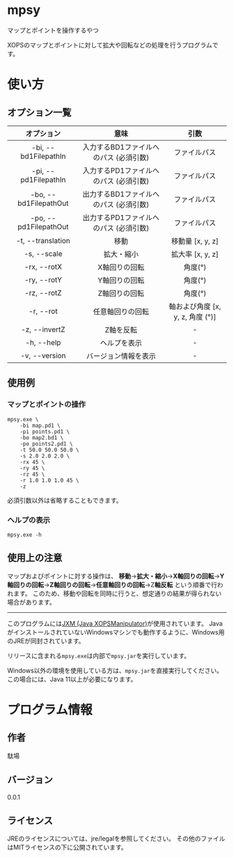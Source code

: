 # mpsy

マップとポイントを操作するやつ

XOPSのマップとポイントに対して拡大や回転などの処理を行うプログラムです。

# 使い方

## オプション一覧

|      オプション       |                  意味                  |               引数               |
| :-------------------: | :------------------------------------: | :------------------------------: |
| -bi, --bd1FilepathIn  | 入力するBD1ファイルへのパス (必須引数) |           ファイルパス           |
| -pi, --pd1FilepathIn  | 入力するPD1ファイルへのパス (必須引数) |           ファイルパス           |
| -bo, --bd1FilepathOut | 出力するBD1ファイルへのパス (必須引数) |           ファイルパス           |
| -po, --pd1FilepathOut | 出力するPD1ファイルへのパス (必須引数) |           ファイルパス           |
|   -t, --translation   |                  移動                  |         移動量 [x, y, z]         |
|      -s, --scale      |               拡大・縮小               |         拡大率 [x, y, z]         |
|      -rx, --rotX      |             X軸回りの回転              |             角度(°)              |
|      -ry, --rotY      |             Y軸回りの回転              |             角度(°)              |
|      -rz, --rotZ      |             Z軸回りの回転              |             角度(°)              |
|       -r, --rot       |            任意軸回りの回転            | 軸および角度 [x, y, z, 角度 (°)] |
|     -z, --invertZ     |               Z軸を反転                |                -                 |
|      -h, --help       |              ヘルプを表示              |                -                 |
|     -v, --version     |          バージョン情報を表示          |                -                 |

## 使用例

### マップとポイントの操作

```
mpsy.exe \
	-bi map.pd1 \
	-pi points.pd1 \
	-bo map2.bd1 \
	-po points2.pd1 \
	-t 50.0 50.0 50.0 \
	-s 2.0 2.0 2.0 \
	-rx 45 \
	-ry 45 \
	-rz 45 \
	-r 1.0 1.0 1.0 45 \
	-z
```

必須引数以外は省略することもできます。

### ヘルプの表示

```
mpsy.exe -h
```

## 使用上の注意

マップおよびポイントに対する操作は、
**移動**→**拡大・縮小**→**X軸回りの回転**→**Y軸回りの回転**→**Z軸回りの回転**→**任意軸回りの回転**→Z**軸反転**
という順番で行われます。
このため、移動や回転を同時に行うと、想定通りの結果が得られない場合があります。

------

このプログラムには[JXM (Java XOPSManipulator)](https://github.com/Dabasan/jxm)が使用されています。
JavaがインストールされていないWindowsマシンでも動作するように、Windows用のJREが同封されています。

リリースに含まれる`mpsy.exe`は内部で`mpsy.jar`を実行しています。

Windows以外の環境を使用している方は、`mpsy.jar`を直接実行してください。
この場合には、Java 11以上が必要になります。

# プログラム情報

## 作者

駄場

## バージョン

0.0.1

## ライセンス

JREのライセンスについては、jre/legalを参照してください。
その他のファイルはMITライセンスの下に公開されています。

